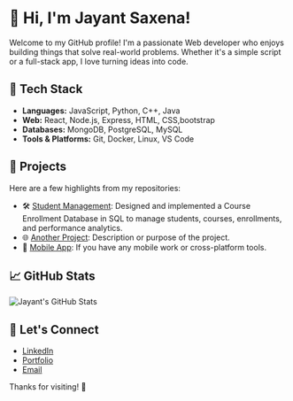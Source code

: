 # 👋 Hi, I'm Jayant Saxena!

Welcome to my GitHub profile! I'm a passionate  Web developer who enjoys building things that solve real-world problems. Whether it's a simple script or a full-stack app, I love turning ideas into code.

## 🔧 Tech Stack
- **Languages:** JavaScript, Python, C++, Java
- **Web:** React, Node.js, Express, HTML, CSS,bootstrap
- **Databases:** MongoDB, PostgreSQL, MySQL
- **Tools & Platforms:** Git, Docker, Linux, VS Code

## 📌 Projects
Here are a few highlights from my repositories:
- 🛠️ [Student Management](https://github.com/jayant13-03-05/StudentManagement): Designed and implemented a Course Enrollment Database in SQL to manage students, courses, enrollments, and performance analytics.
- 🌐 [Another Project](link): Description or purpose of the project.
- 📱 [Mobile App](link): If you have any mobile work or cross-platform tools.

## 📈 GitHub Stats
![Jayant's GitHub Stats](https://github-readme-stats.vercel.app/api?username=your-username&show_icons=true&theme=radical)

## 💬 Let's Connect
- [LinkedIn](https://www.linkedin.com/in/jayant-saxena-5b5b41281)
- [Portfolio](https://jayantsaxena.my.canva.site/)
- [Email](mailto:jayantsaxena1303@gmail.com)

Thanks for visiting! 🙌
